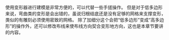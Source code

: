 使用变形器进行建模是非常方便的，可以代替一些手搓操作。
但是对于低多边形来说，弯曲类的变形是会出错的，虽说归根结底还是没有足够的网格来支撑变形，类似的有雕刻必须使用密致的网格。
除了加细分这个会把“低多边形”变成“高多边形”的操作外，还可以修改布线来使布线方向契合变形地方向，这也是本章节要讲的内容。